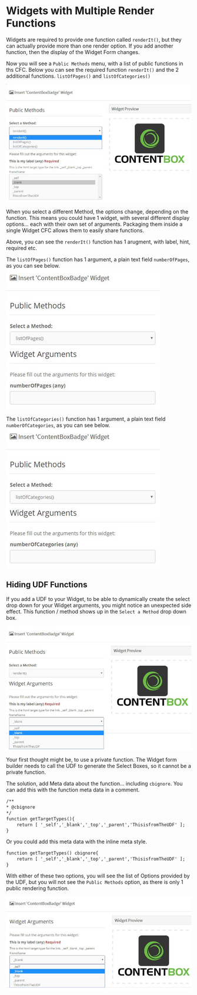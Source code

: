 # Widgets with Multiple Render Functions

Widgets are required to provide one function called `renderIt()`, but they can actually provide more than one render option. If you add another function, then the display of the Widget Form changes.

Now you will see a `Public Methods` menu, with a list of public functions in ths CFC. Below you can see the required function `renderIt()` and the 2 additional functions. `listOfPages()` and `listOfCategories()`

![](/assets/cb_widget_multiple_render.jpg)

When you select a different Method, the options change, depending on the function.
This means you could have 1 widget, with several different display options... each with their own set of arguments. Packaging them inside a single Widget CFC allows them to easily share functions.

Above, you can see the `renderIt()` function has 1 arugment, with label, hint, required etc.

The `listOfPages()` function has 1 argument, a plain text field `numberOfPages`, as you can see below.
![](/assets/cb_widget_multiple_render2.jpg)

The `listOfCategories()` function has 1 argument, a plain text field `numberOfCategories`, as you can see below.
![](/assets/cb_widget_multiple_render3.jpg)

## Hiding UDF Functions

If you add a UDF to your Widget, to be able to dynamically create the select drop down for your Widget arguments, you might notice an unexpected side effect. This function / method shows up in the `Select a Method` drop down box.

![](/assets/cb_widget_argument_optionsUDF.jpg)

Your first thought might be, to use a private function. The Widget form builder needs to call the UDF to generate the Select Boxes, so it cannot be a private function.

The solution, add Meta data about the function... including `cbignore`. You can add this with the function meta data in a comment.

```
/**
* @cbignore
*/
function getTargetTypes(){
	return [ '_self','_blank','_top','_parent','ThisisfromTheUDF' ];
}
```	

Or you could add this meta data with the inline meta style.

```
function getTargetTypes() cbignore{
	return [ '_self','_blank','_top','_parent','ThisisfromTheUDF' ];
}
```	

With either of these two options, you will see the list of Options provided by the UDF, but you will not see the `Public Methods` option, as there is only 1 public rendering function.

![](/assets/cb_widget_argument_optionsUDF_fixed.jpg)

